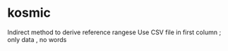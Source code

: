 # kosmic
Indirect method to derive reference rangese 
Use CSV file in first column ; only data , no words 

